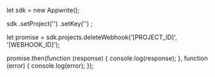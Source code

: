 let sdk = new Appwrite();

sdk
    .setProject('')
    .setKey('')
;

let promise = sdk.projects.deleteWebhook('[PROJECT_ID]', '[WEBHOOK_ID]');

promise.then(function (response) {
    console.log(response);
}, function (error) {
    console.log(error);
});